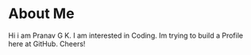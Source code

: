 # About Me
Hi i am Pranav G K.
I am interested in Coding.
Im trying to build a Profile here at GitHub.
Cheers!

